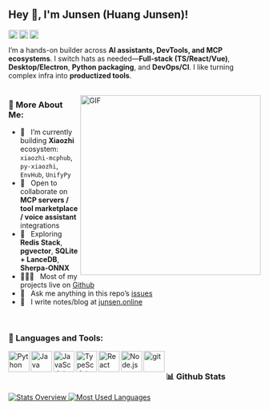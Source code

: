 ## Hey 👋, I'm Junsen (Huang Junsen)!

<a href='https://github.com/huangjunsen0406'><img align='left' alt="github" src="https://img.shields.io/badge/GitHub-huangjunsen0406-181717?logo=github" height='18px'/></a> <a href='https://junsen.online/'><img align='left' alt="blog" src="https://img.shields.io/website?url=https%3A%2F%2Fjunsen.online&label=Blog" height='18px'/></a> <a href='https://komarev.com/ghpvc/?username=huangjunsen0406'><img alt="views" src="https://komarev.com/ghpvc/?username=huangjunsen0406" height='18px'/></a>

I’m a hands-on builder across **AI assistants, DevTools, and MCP ecosystems**. I switch hats as needed—**Full‑stack (TS/React/Vue)**, **Desktop/Electron**, **Python packaging**, and **DevOps/CI**. I like turning complex infra into **productized tools**. <br/> <br/>

<img align="right" alt="GIF" src="https://raw.githubusercontent.com/rahul-jha98/rahul-jha98/main/techstack.gif" width="360px"/>

### 🧐 More About Me:

* 🔭   I’m currently building **Xiaozhi** ecosystem: `xiaozhi-mcphub`, `py-xiaozhi`, `EnvHub`, `UnifyPy`
* 🤝   Open to collaborate on **MCP servers / tool marketplace / voice assistant** integrations
* 🌱   Exploring **Redis Stack**, **pgvector**, **SQLite + LanceDB**, **Sherpa‑ONNX**
* 👨🏻‍💻   Most of my projects live on [Github](https://github.com/huangjunsen0406?tab=repositories)
* 💬   Ask me anything in this repo’s [issues](https://github.com/huangjunsen0406/huangjunsen0406/issues)
* 📝   I write notes/blog at [junsen.online](https://junsen.online)

<br>

### 🔨 Languages and Tools:

<a href="https://www.python.org" target="_blank"><img align="left" alt="Python" height ="42px" src="https://raw.githubusercontent.com/rahul-jha98/github_readme_icons/main/language_and_tools/square/python/python.svg"></a> <a href="https://www.java.com" target="_blank"><img align="left" alt="Java" height ="42px" src="https://raw.githubusercontent.com/rahul-jha98/github_readme_icons/main/language_and_tools/square/java/java.svg"></a> <a href="https://developer.mozilla.org/en-US/docs/Web/JavaScript" target="_blank"><img align="left" alt="JavaScript" height ="42px"  src="https://raw.githubusercontent.com/rahul-jha98/github_readme_icons/main/language_and_tools/square/javascript/javascript.svg"></a> <a href="https://www.typescriptlang.org/" target="_blank"><img align="left" alt="TypeScript" height ="42px" src="https://raw.githubusercontent.com/rahul-jha98/github_readme_icons/main/language_and_tools/square/typescript/typescript.svg"></a> <a href="https://react.dev" target="_blank"><img align="left" alt="React" height ="42px" src="https://raw.githubusercontent.com/rahul-jha98/github_readme_icons/main/language_and_tools/square/react/react.svg"></a> <a href="https://nodejs.org" target="_blank"><img align="left" alt="Node.js" height ="42px" src="https://raw.githubusercontent.com/rahul-jha98/github_readme_icons/main/language_and_tools/square/node/node.svg"></a> <a href="https://git-scm.com/" target="_blank"> <img src="https://raw.githubusercontent.com/rahul-jha98/github_readme_icons/main/language_and_tools/square/git-scm/git-scm.svg" align="left" alt="git" height='42px'/> </a>

<br>



### 📊 Github Stats

<a href="https://github.com/huangjunsen0406">

![Stats Overview](https://github-readme-stats.vercel.app/api?username=huangjunsen0406\&show_icons=true\&hide_title=true)
![Most Used Languages](https://github-readme-stats.vercel.app/api/top-langs/?username=huangjunsen0406\&layout=compact)

</a>

<br>
